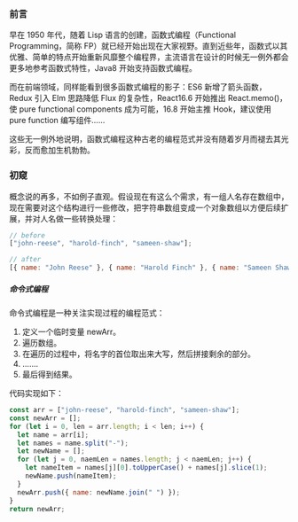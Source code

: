 ### 前言

早在 1950 年代，随着 Lisp 语言的创建，函数式编程（Functional Programming，简称 FP）就已经开始出现在大家视野。直到近些年，函数式以其优雅、简单的特点开始重新风靡整个编程界，主流语言在设计的时候无一例外都会更多地参考函数式特性，Java8 开始支持函数式编程。

而在前端领域，同样能看到很多函数式编程的影子：ES6 新增了箭头函数，Redux 引入 Elm 思路降低 Flux 的复杂性，React16.6 开始推出 React.memo()，使 pure functional components 成为可能，16.8 开始主推 Hook，建议使用 pure function 编写组件......

这些无一例外地说明，函数式编程这种古老的编程范式并没有随着岁月而褪去其光彩，反而愈加生机勃勃。

### 初窥

概念说的再多，不如例子直观。假设现在有这么个需求，有一组人名存在数组中，现在需要对这个结构进行一些修改，把字符串数组变成一个对象数组以方便后续扩展，并对人名做一些转换处理：

```javascript
// before
["john-reese", "harold-finch", "sameen-shaw"];

// after
[{ name: "John Reese" }, { name: "Harold Finch" }, { name: "Sameen Shaw" }];
```

##### 命令式编程

命令式编程是一种关注实现过程的编程范式：

1. 定义一个临时变量 newArr。
2. 遍历数组。
3. 在遍历的过程中，将名字的首位取出来大写，然后拼接剩余的部分。
4. .......
5. 最后得到结果。

代码实现如下：

```javascript
const arr = ["john-reese", "harold-finch", "sameen-shaw"];
const newArr = [];
for (let i = 0, len = arr.length; i < len; i++) {
  let name = arr[i];
  let names = name.split("-");
  let newName = [];
  for (let j = 0, naemLen = names.length; j < naemLen; j++) {
    let nameItem = names[j][0].toUpperCase() + names[j].slice(1);
    newName.push(nameItem);
  }
  newArr.push({ name: newName.join(" ") });
}
return newArr;
```
